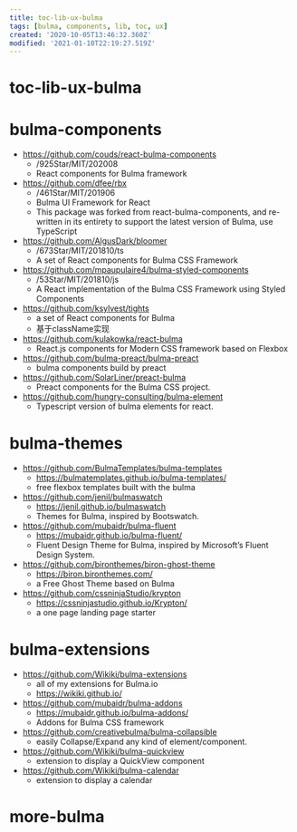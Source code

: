```yaml
---
title: toc-lib-ux-bulma
tags: [bulma, components, lib, toc, ux]
created: '2020-10-05T13:46:32.360Z'
modified: '2021-01-10T22:19:27.519Z'
---
```


# toc-lib-ux-bulma

# bulma-components

- https://github.com/couds/react-bulma-components
  - /925Star/MIT/202008
  - React components for Bulma framework
- https://github.com/dfee/rbx
  - /461Star/MIT/201906
  - Bulma UI Framework for React
  - This package was forked from react-bulma-components, and re-written in its entirety to support the latest version of Bulma, use TypeScript
- https://github.com/AlgusDark/bloomer
  - /673Star/MIT/201810/ts
  - A set of React components for Bulma CSS Framework
- https://github.com/mpaupulaire4/bulma-styled-components
  - /53Star/MIT/201810/js
  - A React implementation of the Bulma CSS Framework using Styled Components
- https://github.com/ksylvest/tights
  - a set of React components for Bulma
  - 基于className实现
- https://github.com/kulakowka/react-bulma
  - React.js components for Modern CSS framework based on Flexbox
- https://github.com/bulma-preact/bulma-preact
  - bulma components build by preact
- https://github.com/SolarLiner/preact-bulma
  - Preact components for the Bulma CSS project.
- https://github.com/hungry-consulting/bulma-element
  - Typescript version of bulma elements for react.

# bulma-themes

- https://github.com/BulmaTemplates/bulma-templates
  - https://bulmatemplates.github.io/bulma-templates/
  - free flexbox templates built with the bulma
- https://github.com/jenil/bulmaswatch
  - https://jenil.github.io/bulmaswatch
  - Themes for Bulma, inspired by Bootswatch.
- https://github.com/mubaidr/bulma-fluent
  - https://mubaidr.github.io/bulma-fluent/
  - Fluent Design Theme for Bulma, inspired by Microsoft’s Fluent Design System.
- https://github.com/bironthemes/biron-ghost-theme
  - https://biron.bironthemes.com/
  - a Free Ghost Theme based on Bulma
- https://github.com/cssninjaStudio/krypton
  - https://cssninjastudio.github.io/Krypton/
  - a one page landing page starter

# bulma-extensions

- https://github.com/Wikiki/bulma-extensions
  - all of my extensions for Bulma.io
  - https://wikiki.github.io/
- https://github.com/mubaidr/bulma-addons
  - https://mubaidr.github.io/bulma-addons/
  - Addons for Bulma CSS framework
- https://github.com/creativebulma/bulma-collapsible
  - easily Collapse/Expand any kind of element/component.
- https://github.com/Wikiki/bulma-quickview
  - extension to display a QuickView component
- https://github.com/Wikiki/bulma-calendar
  - extension to display a calendar

# more-bulma
